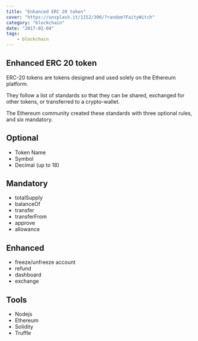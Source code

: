 ```yaml
---
title: "Enhanced ERC 20 token"
cover: "https://unsplash.it/1152/300/?random?FaityWitch"
category: "blockchain"
date: "2017-02-04"
tags:
    - blockchain
---
```

## Enhanced ERC 20 token

ERC-20 tokens are tokens designed and used solely on the Ethereum platform.

They follow a list of standards so that they can be shared, exchanged for other tokens, or transferred to a crypto-wallet.

The Ethereum community created these standards with three optional rules, and six mandatory.

## Optional
* Token Name
* Symbol
* Decimal (up to 18)
## Mandatory
* totalSupply
* balanceOf
* transfer
* transferFrom
* approve
* allowance
## Enhanced
* freeze/unfreeze account
* refund
* dashboard
* exchange

## Tools
* Nodejs
* Ethereum
* Solidity
* Truffle

